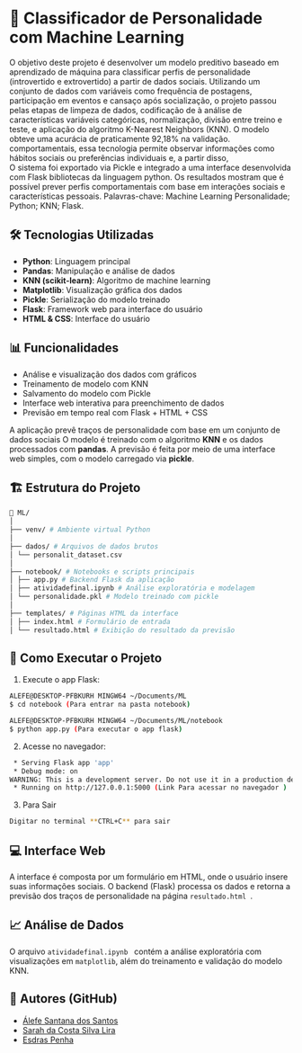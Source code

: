 # 🧠 Classificador de Personalidade com Machine Learning

O objetivo deste projeto é desenvolver um modelo preditivo baseado em aprendizado de máquina para classificar perfis de 
personalidade (introvertido e extrovertido) a partir de dados sociais. Utilizando um conjunto de dados com variáveis como 
frequência de postagens, participação em eventos e cansaço após socialização, o projeto passou pelas etapas de limpeza de dados, 
codificação de à análise de características variáveis categóricas, normalização, divisão entre treino e teste, e 
aplicação do algoritmo K-Nearest Neighbors (KNN). O modelo obteve uma acurácia de praticamente 92,18% na validação. 
comportamentais, essa tecnologia permite observar informações como hábitos sociais ou preferências individuais e, a partir disso,  
O sistema foi exportado via Pickle e integrado a uma interface desenvolvida com Flask bibliotecas da linguagem python. Os 
resultados mostram que é possível prever perfis comportamentais com base em interações sociais e características pessoais. 
Palavras-chave: Machine Learning Personalidade; Python; KNN; Flask. 

## 🛠️ Tecnologias Utilizadas

- **Python**: Linguagem principal
- **Pandas**: Manipulação e análise de dados
- **KNN (scikit-learn)**: Algoritmo de machine learning
- **Matplotlib**: Visualização gráfica dos dados
- **Pickle**: Serialização do modelo treinado
- **Flask**: Framework web para interface do usuário
-  **HTML & CSS**: Interface do usuário

## 📊 Funcionalidades

- Análise e visualização dos dados com gráficos
- Treinamento de modelo com KNN
- Salvamento do modelo com Pickle
- Interface web interativa para preenchimento de dados
- Previsão em tempo real com Flask + HTML + CSS
  
A aplicação prevê traços de personalidade com base em um conjunto de dados sociais O modelo é treinado com o algoritmo **KNN** e os dados processados com **pandas**. A previsão é feita por meio de uma interface web simples, com o modelo carregado via **pickle**.

## 🏗️ Estrutura do Projeto
```bash
📁 ML/
│
├── venv/ # Ambiente virtual Python
│
├── dados/ # Arquivos de dados brutos
│ └── personalit_dataset.csv
│
├── notebook/ # Notebooks e scripts principais
│ ├── app.py # Backend Flask da aplicação
│ ├── atividadefinal.ipynb # Análise exploratória e modelagem
│ └── personalidade.pkl # Modelo treinado com pickle
│
├── templates/ # Páginas HTML da interface
│ ├── index.html # Formulário de entrada
│ └── resultado.html # Exibição do resultado da previsão
```
## 🚀 Como Executar o Projeto
  
1. Execute o app Flask:
```bash
ALEFE@DESKTOP-PFBKURH MINGW64 ~/Documents/ML
$ cd notebook (Para entrar na pasta notebook)

ALEFE@DESKTOP-PFBKURH MINGW64 ~/Documents/ML/notebook
$ python app.py (Para executar o app flask)
```
2. Acesse no navegador:
```bash
 * Serving Flask app 'app'
 * Debug mode: on
WARNING: This is a development server. Do not use it in a production deployment. Use a production WSGI server instead.
 * Running on http://127.0.0.1:5000 (Link Para acessar no navegador )
```

3. Para Sair
```bash
Digitar no terminal **CTRL+C** para sair
```

## 💻 Interface Web

A interface é composta por um formulário em HTML, onde o usuário insere suas informações sociais. O backend (Flask) processa os dados e retorna a previsão dos traços de personalidade na página ```resultado.html ```.

## 📈 Análise de Dados
O arquivo ```atividadefinal.ipynb ``` contém a análise exploratória com visualizações em ```matplotlib```, além do treinamento e validação do modelo KNN.

## 👤 Autores (GitHub)
- [Álefe Santana dos Santos](https://github.com/Alefe-SdS/)
- [Sarah da Costa Silva Lira](https://github.com/)
- [Esdras Penha](https://github.com/)



 



